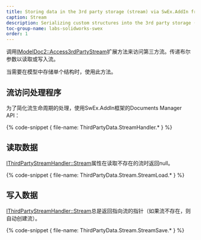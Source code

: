 ```yaml
---
title: Storing data in the 3rd party storage (stream) via SwEx.AddIn framework
caption: Stream
description: Serializing custom structures into the 3rd party storage (stream) using SwEx.AddIn framework
toc-group-name: labs-solidworks-swex
order: 1
---
```

调用[IModelDoc2::Access3rdPartyStream](https://docs.codestack.net/swex/add-in/html/M_SolidWorks_Interop_sldworks_ModelDocExtension_Access3rdPartyStream.htm)扩展方法来访问第三方流。传递布尔参数以读取或写入流。

当需要在模型中存储单个结构时，使用此方法。

## 流访问处理程序

为了简化流生命周期的处理，使用SwEx.AddIn框架的Documents Manager API：

{% code-snippet { file-name: ThirdPartyData.StreamHandler.* } %}

## 读取数据

[IThirdPartyStreamHandler::Stream](https://docs.codestack.net/swex/add-in/html/P_CodeStack_SwEx_AddIn_Base_IThirdPartyStreamHandler_Stream.htm)属性在读取不存在的流时返回null。

{% code-snippet { file-name: ThirdPartyData.Stream.StreamLoad.* } %}

## 写入数据

[IThirdPartyStreamHandler::Stream](https://docs.codestack.net/swex/add-in/html/P_CodeStack_SwEx_AddIn_Base_IThirdPartyStreamHandler_Stream.htm)总是返回指向流的指针（如果流不存在，则自动创建流）。

{% code-snippet { file-name: ThirdPartyData.Stream.StreamSave.* } %}